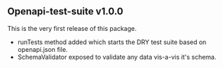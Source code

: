 ## Openapi-test-suite v1.0.0
This is the very first release of this package.
- runTests method added which starts the DRY test suite based on openapi.json file.
- SchemaValidator exposed to validate any data vis-a-vis it's schema.
